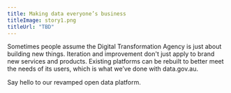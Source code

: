 ```yaml
---
title: Making data everyone’s business
titleImage: story1.png
titleUrl: "TBD"
---
```

<p>Sometimes people assume the Digital Transformation Agency is just about building new things. Iteration and improvement don't just apply to brand new services and products. Existing platforms can be rebuilt to better meet the needs of its users, which is what we’ve done with data.gov.au.</p>

<p>Say hello to our revamped open data platform.</p>

